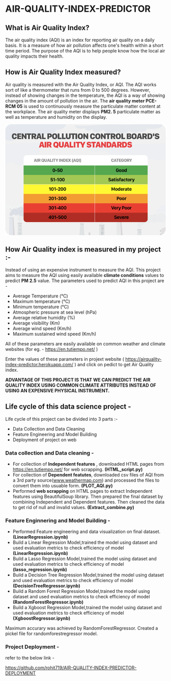 # AIR-QUALITY-INDEX-PREDICTOR


## What is Air Quality Index?

The air quality index (AQI) is an index for reporting air quality on a daily basis. It is a measure of how air pollution affects one's health within a short time period. The purpose of the AQI is to help people know how the local air quality impacts their health.

## How is Air Quality Index measured?

Air quality is measured with the Air Quality Index, or AQI. The AQI works sort of like a thermometer that runs from 0 to 500 degrees. However, instead of showing changes in the temperature, the AQI is a way of showing changes in the amount of pollution in the air.
The **air quality meter PCE-RCM 05** is used to continuously measure the particulate matter content at the workplace. The air quality meter displays **PM2. 5** particulate matter as well as temperature and humidity on the display.

![](images/air_pollution_standards_cpcb.png)

## How Air Quality index is measured in my project :-

Instead of using an expensive instrument to measure the AQI. This project aims to measure the AQI using easily available **climate conditions** values to predict **PM 2.5** value. 
The parameters used to predict AQI in this project are -
- Average Temperature (°C)
- Maximum temperature (°C)
- Minimum temperature (°C)
- Atmospheric pressure at sea level (hPa)
- Average relative humidity (%)
- Average visibility (Km)
- Average wind speed (Km/h)
- Maximum sustained wind speed (Km/h)
 
 All of these parameters are easily available on common weather and climate websites (for eg. - https://en.tutiempo.net/ )
 
 Enter the values of these parameters in projext website ( https://airquality-index-predictor.herokuapp.com/ ) and click on pedict to get Air Quality index.
 
 **ADVANTAGE OF THIS PROJECT IS THAT WE CAN PREDICT THE AIR QUALITY INDEX USING COMMON CLIMATE ATTRIBUTES INSTEAD OF USING AN EXPENSIVE PHYSICAL INSTRUMENT.**
 
## Life cycle of this data science project -

Life cycle of this project can be divided into 3 parts :- 
- Data Collection and Data Cleaning
- Feature Engineering and Model Building
- Deployment of project on web

### Data collection and Data cleaning - 

- For collection of **Independent features** , downloaded HTML pages from https://en.tutiempo.net/ for web scrapping. **(HTML_script.py)**
- For collection of **Dependent featutes**, downloaded csv files of AQI from a 3rd party source(www.weathermap.com) and processed the files to convert them into usuable form. **(PLOT_AQI.py)**
- Performed **web scrapping** on HTML pages to extract Independent features using BeautifulSoup library. Then prepared the final dataset by combining Independent and Dependent features. Then cleaned the data to get rid of null and invalid values. **(Extract_combine.py)**

### Feature Enginnering and Model Building - 

- Performed Feature engineering and data visualization on final dataset. **(LinearRegression.ipynb)**
- Build a Linear Regression Model,trained the model using dataset and used evaluation metrics to check efficiency of model **(LinearRegression.ipynb)**
- Build a Lasso Regression Model,trained the model using dataset and used evaluation metrics to check efficiency of model **(lasso_regression.ipynb)**
- Build a Decision Tree Regression Model,trained the model using dataset and used evaluation metrics to check efficiency of model **(DecisionTreeRegressor.ipynb)**
- Build a Random Forest Regression Model,trained the model using dataset and used evaluation metrics to check efficiency of model **(RandomForestRegressor.ipynb)**
- Build a Xgboost Regression Model,trained the model using dataset and used evaluation metrics to check efficiency of model **(XgboostRegressor.ipynb)**

Maximum accurary was achieved by RandomForestRegressor. Created a pickel file for randomforestregressor model.

### Project Deployment -

refer to the below link -

https://github.com/rohit719/AIR-QUALITY-INDEX-PREDICTOR-DEPLOYMENT



